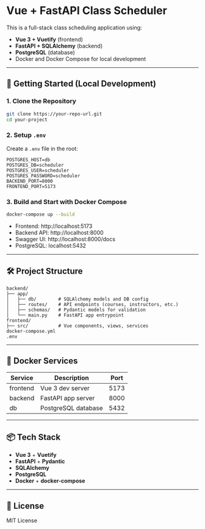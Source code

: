 # Vue + FastAPI Class Scheduler

This is a full-stack class scheduling application using:
- **Vue 3 + Vuetify** (frontend)
- **FastAPI + SQLAlchemy** (backend)
- **PostgreSQL** (database)
- Docker and Docker Compose for local development

---

## 🚀 Getting Started (Local Development)

### 1. Clone the Repository

```bash
git clone https://your-repo-url.git
cd your-project
```

### 2. Setup `.env`

Create a `.env` file in the root:

```
POSTGRES_HOST=db
POSTGRES_DB=scheduler
POSTGRES_USER=scheduler
POSTGRES_PASSWORD=scheduler
BACKEND_PORT=8000
FRONTEND_PORT=5173
```

### 3. Build and Start with Docker Compose

```bash
docker-compose up --build
```

- Frontend: http://localhost:5173
- Backend API: http://localhost:8000
- Swagger UI: http://localhost:8000/docs
- PostgreSQL: localhost:5432

---

## 🛠 Project Structure

```
backend/
├── app/
│   ├── db/        # SQLAlchemy models and DB config
│   ├── routes/    # API endpoints (courses, instructors, etc.)
│   ├── schemas/   # Pydantic models for validation
│   └── main.py    # FastAPI app entrypoint
frontend/
├── src/           # Vue components, views, services
docker-compose.yml
.env
```

---

## 🐳 Docker Services

| Service   | Description          | Port     |
|-----------|----------------------|----------|
| frontend  | Vue 3 dev server     | 5173     |
| backend   | FastAPI app server   | 8000     |
| db        | PostgreSQL database  | 5432     |

---

## 📦 Tech Stack

- **Vue 3** + **Vuetify**
- **FastAPI** + **Pydantic**
- **SQLAlchemy**
- **PostgreSQL**
- **Docker** + **docker-compose**

---

## 📄 License

MIT License
